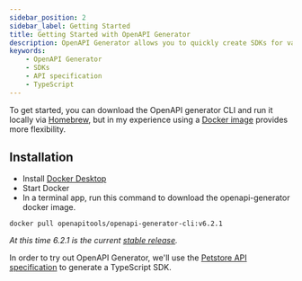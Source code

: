 ```yaml
---
sidebar_position: 2
sidebar_label: Getting Started
title: Getting Started with OpenAPI Generator
description: OpenAPI Generator allows you to quickly create SDKs for various languages from a given API specification. Using the Petstore API specification, we can generate a TypeScript SDK with OpenAPI Generator. 
keywords:
    - OpenAPI Generator
    - SDKs
    - API specification
    - TypeScript
---
```


To get started, you can download the OpenAPI generator CLI and run it locally via [Homebrew](https://github.com/OpenAPITools/openapi-generator#15---homebrew), but in my experience using a [Docker image](https://github.com/OpenAPITools/openapi-generator#16---docker) provides more flexibility.

## Installation

* Install [Docker Desktop](https://docs.docker.com/desktop/)
* Start Docker
* In a terminal app, run this command to download the openapi-generator docker image.

```
docker pull openapitools/openapi-generator-cli:v6.2.1
```

*At this time 6.2.1 is the current [stable release](https://github.com/OpenAPITools/openapi-generator#11---compatibility).*

In order to try out OpenAPI Generator, we'll use the [Petstore API specification](/docs/ways-to-build-sdks/code-generation/petstore-openapi.md) to generate a TypeScript SDK.